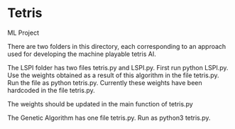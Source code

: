 # Tetris
ML Project


There are two folders in this directory, each corresponding to an approach used for developing the machine playable tetris AI. 

The LSPI folder has two files tetris.py and LSPI.py. First run python LSPI.py. Use the weights obtained as a result of this algorithm in the file tetris.py. Run the file as python tetris.py. Currently these weights have been hardcoded in the file tetris.py.

The weights should be updated in the main function of tetris.py

The Genetic Algorithm has one file tetris.py. Run as python3 tetris.py.

